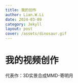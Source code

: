 ```yaml
---
title: 我的创作
author: Lian.W.Li
date: 2024-03-09
category: Jekyll
layout: post
cover: /assets/dinosaur.gif
---
```


# 我的视频创作

代表作：3D实景合成MMD-寄明月
